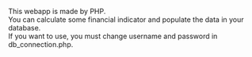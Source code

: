 This webapp is made by PHP. <br>
You can calculate some financial indicator and populate the data in your database.<br>
If you want to use, you must change username and password in db_connection.php.
